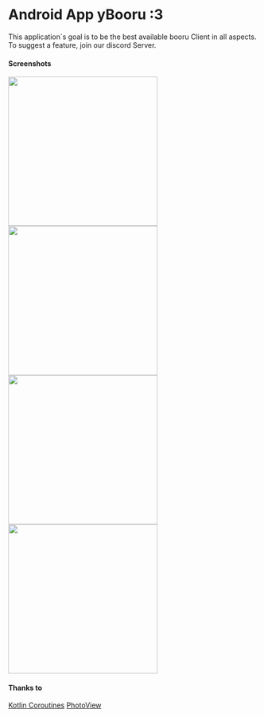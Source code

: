 # Android App yBooru :3

This application´s goal is to be the best available booru Client in all aspects. To suggest a feature, join our discord Server.
#### Screenshots
<img src="https://i.ibb.co/wc2hvqk/Screenshot-20190425-193651.jpg" height="300" border="0">
<img src="https://i.ibb.co/1qsWZ17/Screenshot-20190425-204624.jpg" height="300" border="0">
<img src="https://i.ibb.co/DzgwgJc/Screenshot-20190623-174523.jpg" height="300" border="0">
<img src="https://i.ibb.co/YNvbXZw/Screenshot-20190425-193723.jpg" height="300" border="0">



#### Thanks to
[Kotlin Coroutines](https://github.com/Kotlin/kotlinx.coroutines)
[PhotoView](https://github.com/chrisbanes/PhotoView)

